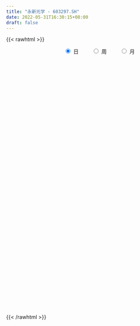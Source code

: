 ```yaml
---
title: "永新光学 - 603297.SH"
date: 2022-05-31T16:30:15+08:00
draft: false
---
```

{{< rawhtml >}}
    <div style="text-align: center">
        <label style="padding: 1rem;"><input style="margin-right: .5rem" type="radio" name="period" value="D" checked onclick="period_change(this)">日</label>
        <label style="padding: 1rem;"><input style="margin-right: .5rem" type="radio" name="period" value="W" onclick="period_change(this)">周</label>
        <label style="padding: 1rem;"><input style="margin-right: .5rem" type="radio" name="period" value="M" onclick="period_change(this)">月</label>
    </div>
    <div id="chart" style="height: 700px;"></div> 
    <script type="text/javascript">
        const D_v = [28679.76,16561.3,15645.99,22994.66,22643.28,15826.94,16943.05,19053.15,22523.0,35735.61,20816.66,19383.88,12171.88,15944.18,14120.6,10967.66,9735.4,16473.83,22611.8,13402.4,28955.8,24542.28,17666.7,11469.69,15141.1,14217.38,12383.48,9941.98,11750.89,14637.57,17388.6,12765.7,11245.3,8646.3,9036.9,9669.8,12673.84,17393.3,9113.88,11926.6,10924.43,9288.33,8565.88,9430.6,19430.9,33050.58,20149.96,11954.77,15718.38,14630.0,16258.1,11955.0,11706.3,6953.25,8098.0,7731.5,9550.0,14897.72,10822.6,7452.0,8209.57,7476.77,8928.52,6728.67,7649.0,6555.01,17788.47,22106.47,16007.43,10479.19,11025.06,10366.5,19875.96,38371.58,40901.76,32229.83,18245.9,16867.78,23068.83,24939.63,26476.22,35671.17,17276.56,16761.33,12017.91,21508.05,10862.1,9646.23,18949.7,13787.91,9144.3,11540.3,11383.59,8460.16,7796.0,8074.6,5387.8,6823.9,7955.6,7046.54,6198.9,4527.0,10513.07,8269.6,6740.1,4163.0,7974.06,20196.48,25462.6,20196.32,29795.2,13262.1,17334.2,18651.0,16032.4,9502.1,27903.46,42190.96,28208.4,30968.3,19521.3,18535.21,24598.2,17659.7,24962.6,74371.0,41961.21,28452.38,29659.08,36739.3,41488.94,23188.88,28130.03,26624.8,17324.7,36926.5,23073.73,15311.84,11250.38,10871.48,9099.0,17613.0,19538.5,26152.27,16815.0,16645.2,19755.0,20049.9,15960.9,13447.7,16046.1,37347.7,25848.4,21707.37,27430.2,29463.1,22676.2,22172.89,17498.0,23505.21,18847.2,20871.3,16854.79,44343.19,35549.26,22996.65,23847.6,17423.89,20285.11,13151.33,16986.47,12916.27,21232.74,21675.55,24313.52,35436.11,23038.8,22860.3,17672.0,24338.33,24010.8,17514.23,12482.0,10211.22,12962.8,18181.33,27610.51,19849.3,18295.45,20590.52,15471.13,13802.33,14052.98,21955.5,21193.56,17322.26,21203.5,13729.23,15667.12,13503.9,18901.65,20359.27,11826.86,11822.73,12582.0,9347.17,8614.07,12177.15,9039.97,11630.47,11185.95,14627.03,10930.0,16575.59,13010.96,15488.17,15749.7,14605.0,20445.63,19139.73,31143.86,22784.13,14972.5,9379.1,9930.0,9010.4,12349.53,32808.15,43306.8,21437.35,22071.32,30683.35,16542.85,19932.52,21717.8,14353.0,28664.65,23342.67,15543.24,21586.26,12877.83,12260.14,16062.76,17225.24,16759.0,12370.44,11515.56,11564.54,14260.88,16230.25]
const D_histogram = [0.0,-0.0575762963,-0.1399604567,-0.2356108655,-0.1035093609,-0.1384675694,-0.1421107117,-0.0725596747,0.1795693341,-0.075610134,-0.2904173931,-0.3366545283,-0.3068782329,-0.4121872551,-0.4725626423,-0.4121258443,-0.4398580939,-0.2797977241,-0.07546025,0.015365434,0.4028345403,0.6872506942,0.9114357731,1.0423603661,1.0096102933,0.9235740855,0.9195781548,0.8242969921,0.7147000024,0.525732935,0.3121398578,0.2925231868,0.1896111813,0.0748152964,-0.0851566039,-0.2187619946,-0.2544508586,-0.4385040768,-0.574177282,-0.5940652689,-0.5023598107,-0.5584484683,-0.510356828,-0.4084207865,-0.1230739138,-0.303253937,-0.6027923691,-0.7636672939,-1.0162804407,-0.9319363869,-0.6974164851,-0.5247226415,-0.3973735313,-0.3023140113,-0.1774846731,-0.1070737738,-0.1607295357,0.0071961957,0.032384201,0.1087964046,0.1720137989,0.1266413666,-0.0510161432,-0.1720656926,-0.1725924059,-0.1059955025,0.231177495,0.203812759,0.1541640331,0.0283882633,-0.0533197746,-0.1219432976,-0.0162020892,0.4111820945,0.8002273607,1.0925061976,1.1156092227,1.0148733256,1.0636575395,0.9864746562,1.2823884793,1.3270439271,1.3199948223,1.1654908631,0.9783168532,0.6298464819,0.3953983844,0.113094864,-0.3621202352,-0.8232558283,-1.1434327007,-1.3047192052,-1.2810995901,-1.2744111855,-1.1981084335,-1.1747919135,-1.0771467367,-0.9576775411,-0.7837712145,-0.580554035,-0.3695587506,-0.2655682617,-0.0301629163,0.1496821454,0.1763101208,0.1714198004,0.0354952378,0.0821301125,0.3618113985,0.643246946,0.9341898605,1.1114111775,1.2876192961,1.2843159946,1.3387668113,1.2549048006,1.563919585,2.0179615126,2.2010809069,2.3607999054,2.2464451815,2.0281256481,2.0192121568,1.7566281464,2.0021891191,2.4427253143,2.4716073291,2.0749322083,1.7433355678,2.0027022762,2.0466031938,2.1392010534,1.4872261659,1.3415338784,0.9374108303,0.1226096285,-0.4303939077,-0.866371727,-1.2471200678,-1.4719344177,-1.6628084555,-1.8249251208,-1.6841898526,-2.2235795748,-2.6816601898,-2.9159370013,-2.6013847537,-1.7911026502,-1.3690390659,-1.2004695357,-0.4144620442,0.3564318953,1.3930114889,1.4177037041,0.5750440019,-0.0263968925,-0.3269632352,-1.0564615645,-1.3378362999,-1.1645533863,-1.0347916126,-0.7542525002,0.1451994806,1.4570850656,1.7896584856,1.7824381904,1.2535475976,0.628415419,0.6506258923,0.2985680182,0.2292145715,-0.129664044,-0.9104493242,-1.7661661647,-2.960330243,-3.3948910992,-3.7269738316,-4.0920649726,-4.0660717857,-3.4832967898,-2.9347351972,-2.4157924476,-2.0514094075,-1.7092889786,-1.5258787467,-0.6890345794,-0.0122224325,0.7460683182,1.7400510585,2.5004676292,2.6249932702,2.2481420709,1.8072133888,0.7111016606,0.0305863551,-0.0159864277,0.3738864972,0.6080899196,0.2094393665,0.0224689958,0.5961593652,0.8068700552,0.7386733315,1.0381026193,0.8622037634,0.5863405322,0.1820103167,-0.3868865906,-0.7920499933,-1.1915274198,-0.9253456972,-1.2212302262,-1.2019403844,-1.5826568651,-1.9013093066,-1.9592020301,-2.3463007772,-2.628668549,-3.0664557042,-3.328598347,-2.9945378671,-2.3448411352,-1.791887912,-1.4040357738,-1.2403608706,-1.1225382784,-1.3433531037,-1.8078775489,-1.8296054257,-1.816662071,-1.2253475399,-0.4506420418,-0.0337819419,0.1509052011,0.5646232896,1.3414068384,1.799947135,2.1919035722,2.3486092676,2.6884652896,2.8255224192,2.7138585646,2.5545934325,2.32633355,1.9130974563,1.5306717893,1.228329053,1.0075397294,1.0820570798,1.1578174597]
const D_fast = [0.0,-0.0719703704,-0.1893446449,-0.3438977701,-0.2376736058,-0.3072487066,-0.3464195269,-0.2950084085,0.0020129339,-0.2720690678,-0.5594806751,-0.6898814424,-0.7368247052,-0.9451805412,-1.1236965889,-1.1662912521,-1.3039880252,-1.2138770864,-1.0284046747,-0.9337376322,-0.4455598909,0.0106689366,0.4627129588,0.8542276433,1.0738801438,1.2187374574,1.4446360654,1.5554291507,1.6245071616,1.5669733279,1.4314152152,1.4849293409,1.4294201307,1.3333280699,1.1520670186,0.9637711292,0.8644695506,0.5707903132,0.2915727875,0.1231684834,0.089283989,-0.1064167858,-0.1859143525,-0.1860835075,0.0684948867,-0.1874986207,-0.6377351452,-0.9895268934,-1.4962101504,-1.6448501933,-1.5846844128,-1.5431712296,-1.5151655022,-1.4956844851,-1.4152263151,-1.3715838592,-1.4654220051,-1.2956972248,-1.2624131692,-1.1588018645,-1.0525810205,-1.0662931111,-1.2567046566,-1.4207706293,-1.464445444,-1.4243474162,-1.029380045,-1.0057915913,-1.0168993088,-1.1355780128,-1.2306159944,-1.3297253418,-1.2280346557,-0.6978549483,-0.108752842,0.4566525444,0.758657875,0.9116403093,1.2263389082,1.395774689,2.0122856319,2.3887020614,2.7116516622,2.8485204188,2.9059256222,2.7149168713,2.57931837,2.3252885656,1.7595434075,1.0925938574,0.4865588097,-0.0009074961,-0.2975627784,-0.6094771703,-0.8327015266,-1.103082985,-1.2747244924,-1.3946746821,-1.4167111591,-1.3586324883,-1.2400268916,-1.2024284681,-0.9745638518,-0.7572982538,-0.6865927482,-0.6486281185,-0.7756788716,-0.7085114688,-0.3383773331,0.1038699508,0.6283603305,1.0834344419,1.5815473845,1.8993230816,2.2884656012,2.5183297906,3.2183244713,4.1768567771,4.910246398,5.6601653729,6.1074219444,6.396133823,6.8920233709,7.0685963971,7.8147046496,8.8659221733,9.5127060204,9.6347639517,9.7390012032,10.4990434806,11.0545951967,11.6819933196,11.4018249735,11.5915161557,11.4217458151,10.6375970205,9.9769950074,9.3244242563,8.6318958985,8.0390979442,7.4325217925,6.814173847,6.5338616521,5.4385770362,4.3100813737,3.3468203119,3.0110263711,3.3735328121,3.4533366298,3.3217887762,4.0041807566,4.86418267,6.2490151358,6.6281332769,5.9292345753,5.3211944577,4.9388873063,3.9452735858,3.3294397754,3.2115843424,3.082648213,3.1746242003,4.1103760514,5.7865329027,6.5665209441,7.0049101965,6.7894065031,6.3213781792,6.5062451257,6.2288292561,6.2167794522,5.8254848258,4.8170872145,3.5198288328,1.5855821938,0.3022985627,-0.9615276276,-2.3496350117,-3.3401597712,-3.6282089728,-3.8133311795,-3.8983365417,-4.0468058535,-4.1320076692,-4.3300671241,-3.6654816016,-2.9917250628,-2.0469172326,-0.6179217276,0.7676117504,1.5483857089,1.7335700273,1.7444446925,0.8261083794,0.1532396627,0.102670273,0.5860148222,0.9722407245,0.625950013,0.4445968913,1.167327102,1.5797553058,1.696226915,2.2551818576,2.2948339425,2.1655558444,1.8067282081,1.1411096531,0.5379337521,-0.1594255294,-0.124580231,-0.7257723165,-1.0069675708,-1.7833482679,-2.577328036,-3.125021267,-4.0986952085,-5.0382301175,-6.2426311987,-7.3369234282,-7.7514974151,-7.688010967,-7.5830297218,-7.5461865271,-7.6926018415,-7.855413819,-8.4120669202,-9.3285607526,-9.8076899859,-10.2489121489,-9.9639345028,-9.3018895151,-8.8934749006,-8.6710614574,-8.1161875465,-7.0040522881,-6.0955252078,-5.1555928775,-4.4117348652,-3.3997625209,-2.5563247865,-1.9895239999,-1.5101407739,-1.1568172689,-1.0917789984,-1.0915367182,-1.0867971912,-1.0557015825,-0.7106699622,-0.3454552173]
const D_slow = [0.0,-0.0143940741,-0.0493841882,-0.1082869046,-0.1341642448,-0.1687811372,-0.2043088151,-0.2224487338,-0.1775564003,-0.1964589338,-0.269063282,-0.3532269141,-0.4299464723,-0.5329932861,-0.6511339467,-0.7541654078,-0.8641299312,-0.9340793623,-0.9529444248,-0.9491030663,-0.8483944312,-0.6765817576,-0.4487228144,-0.1881327228,0.0642698505,0.2951633719,0.5250579106,0.7311321586,0.9098071592,1.041240393,1.1192753574,1.1924061541,1.2398089494,1.2585127735,1.2372236225,1.1825331239,1.1189204092,1.00929439,0.8657500695,0.7172337523,0.5916437996,0.4520316826,0.3244424755,0.2223372789,0.1915688005,0.1157553162,-0.034942776,-0.2258595995,-0.4799297097,-0.7129138064,-0.8872679277,-1.0184485881,-1.1177919709,-1.1933704737,-1.237741642,-1.2645100854,-1.3046924694,-1.3028934205,-1.2947973702,-1.2675982691,-1.2245948194,-1.1929344777,-1.2056885135,-1.2487049367,-1.2918530381,-1.3183519137,-1.26055754,-1.2096043503,-1.171063342,-1.1639662761,-1.1772962198,-1.2077820442,-1.2118325665,-1.1090370429,-0.9089802027,-0.6358536533,-0.3569513476,-0.1032330162,0.1626813687,0.4093000327,0.7298971525,1.0616581343,1.3916568399,1.6830295557,1.927608769,2.0850703894,2.1839199856,2.2121937016,2.1216636427,1.9158496857,1.6299915105,1.3038117092,0.9835368117,0.6649340153,0.3654069069,0.0717089285,-0.1975777557,-0.4369971409,-0.6329399446,-0.7780784533,-0.870468141,-0.9368602064,-0.9444009355,-0.9069803991,-0.862902869,-0.8200479189,-0.8111741094,-0.7906415813,-0.7001887316,-0.5393769952,-0.30582953,-0.0279767356,0.2939280884,0.615007087,0.9496987899,1.26342499,1.6544048863,2.1588952645,2.7091654912,3.2993654675,3.8609767629,4.3680081749,4.8728112141,5.3119682507,5.8125155305,6.4231968591,7.0410986913,7.5598317434,7.9956656354,8.4963412044,9.0079920029,9.5427922662,9.9145988077,10.2499822773,10.4843349848,10.514987392,10.4073889151,10.1907959833,9.8790159664,9.5110323619,9.095330248,8.6390989678,8.2180515047,7.662156611,6.9917415635,6.2627573132,5.6124111248,5.1646354623,4.8223756958,4.5222583119,4.4186428008,4.5077507746,4.8560036469,5.2104295729,5.3541905734,5.3475913502,5.2658505414,5.0017351503,4.6672760753,4.3761377288,4.1174398256,3.9288767006,3.9651765707,4.3294478371,4.7768624585,5.2224720061,5.5358589055,5.6929627602,5.8556192333,5.9302612379,5.9875648807,5.9551488698,5.7275365387,5.2859949975,4.5459124368,3.697189662,2.7654462041,1.7424299609,0.7259120145,-0.144912183,-0.8785959823,-1.4825440942,-1.995396446,-2.4227186907,-2.8041883774,-2.9764470222,-2.9795026303,-2.7929855508,-2.3579727861,-1.7328558788,-1.0766075613,-0.5145720436,-0.0627686964,0.1150067188,0.1226533076,0.1186567007,0.212128325,0.3641508049,0.4165106465,0.4221278954,0.5711677368,0.7728852506,0.9575535834,1.2170792383,1.4326301791,1.5792153122,1.6247178914,1.5279962437,1.3299837454,1.0321018904,0.8007654662,0.4954579096,0.1949728135,-0.2006914028,-0.6760187294,-1.1658192369,-1.7523944312,-2.4095615685,-3.1761754945,-4.0083250813,-4.756959548,-5.3431698318,-5.7911418098,-6.1421507533,-6.4522409709,-6.7328755405,-7.0687138165,-7.5206832037,-7.9780845601,-8.4322500779,-8.7385869629,-8.8512474733,-8.8596929588,-8.8219666585,-8.6808108361,-8.3454591265,-7.8954723428,-7.3474964497,-6.7603441328,-6.0882278104,-5.3818472056,-4.7033825645,-4.0647342064,-3.4831508189,-3.0048764548,-2.6222085075,-2.3151262442,-2.0632413119,-1.7927270419,-1.503272677]
const D_data = [['2021-05-20', 57.6632, 60.821, 57.32, 62.645],['2021-05-21', 60.2522, 59.9188, 58.9479, 61.2819],['2021-05-24', 59.3304, 59.144, 58.0555, 60.311],['2021-05-25', 59.4505, 58.3323, 56.9173, 60.5884],['2021-05-26', 57.7782, 61.1327, 57.5803, 62.3201],['2021-05-27', 60.7566, 59.1833, 58.6885, 60.7566],['2021-05-28', 59.1833, 59.3317, 58.1443, 60.7665],['2021-05-31', 57.6396, 60.3114, 57.6396, 60.8556],['2021-06-01', 60.6379, 63.4877, 59.5692, 64.9126],['2021-06-02', 63.3492, 57.135, 57.135, 63.4877],['2021-06-03', 56.4027, 56.1851, 55.908, 58.8667],['2021-06-04', 56.1851, 57.2933, 55.0075, 57.887],['2021-06-07', 57.61, 57.887, 56.4027, 59.0349],['2021-06-08', 57.7089, 55.6309, 55.0867, 57.8969],['2021-06-09', 55.4033, 55.3044, 54.4237, 56.6006],['2021-06-10', 55.7892, 56.3632, 54.7997, 57.1548],['2021-06-11', 56.1257, 54.8888, 54.582, 56.284],['2021-06-15', 54.8987, 57.1845, 54.8591, 57.7782],['2021-06-16', 57.3032, 58.4511, 55.8288, 60.8556],['2021-06-17', 58.4115, 57.6693, 56.5908, 58.6786],['2021-06-18', 57.4022, 62.7258, 57.4022, 63.2403],['2021-06-21', 62.1222, 63.5867, 61.1623, 64.8137],['2021-06-22', 63.5273, 64.7741, 63.4086, 66.8521],['2021-06-23', 65.071, 65.3084, 63.6658, 66.1001],['2021-06-24', 64.9819, 64.3387, 63.9132, 67.0896],['2021-06-25', 64.0616, 64.1507, 63.6658, 65.9615],['2021-06-28', 64.4278, 65.7339, 64.0122, 66.7927],['2021-06-29', 65.3777, 65.1105, 63.3789, 65.5558],['2021-06-30', 64.9324, 65.1105, 64.6455, 66.9115],['2021-07-01', 65.8032, 63.9429, 63.9132, 66.2782],['2021-07-02', 63.9231, 63.0325, 60.6181, 63.9429],['2021-07-05', 62.9237, 65.2392, 61.9441, 65.6053],['2021-07-06', 65.5954, 64.2299, 62.8643, 66.2584],['2021-07-07', 63.6065, 63.7747, 62.2013, 64.0814],['2021-07-08', 64.408, 62.6367, 62.33, 64.7642],['2021-07-09', 62.2409, 62.2211, 61.3602, 63.8242],['2021-07-12', 61.9144, 62.9633, 60.3608, 63.2799],['2021-07-13', 62.9633, 60.3806, 58.8864, 63.5966],['2021-07-14', 60.3608, 59.8463, 59.4802, 61.2019],['2021-07-15', 59.8859, 60.5192, 57.8277, 61.1821],['2021-07-16', 60.3608, 61.766, 59.0349, 62.2706],['2021-07-19', 61.4493, 59.6583, 59.2031, 61.8451],['2021-07-20', 59.7671, 60.5686, 59.2526, 60.816],['2021-07-21', 60.9545, 61.3207, 60.2817, 63.0128],['2021-07-22', 60.7072, 64.4871, 60.3608, 65.2095],['2021-07-23', 63.8242, 58.7875, 58.0355, 64.4772],['2021-07-26', 58.0355, 55.6309, 54.9284, 58.0355],['2021-07-27', 55.4528, 55.5518, 55.0669, 57.2735],['2021-07-28', 55.1461, 52.5139, 50.7724, 55.3341],['2021-07-29', 54.7997, 55.4132, 53.5628, 55.908],['2021-07-30', 55.908, 57.3923, 54.4237, 57.4912],['2021-08-02', 57.3824, 57.0954, 56.2048, 57.5011],['2021-08-03', 57.3626, 56.8183, 56.3038, 58.7083],['2021-08-04', 56.5314, 56.571, 56.0069, 57.1449],['2021-08-05', 56.2147, 57.1746, 55.9278, 58.0355],['2021-08-06', 56.6996, 56.7293, 55.433, 57.1152],['2021-08-09', 56.1059, 54.9284, 54.1862, 57.0459],['2021-08-10', 54.9383, 57.7683, 54.9383, 58.8765],['2021-08-11', 57.4714, 56.3335, 55.908, 57.986],['2021-08-12', 56.3335, 57.1251, 55.8585, 57.6891],['2021-08-13', 57.1746, 57.2735, 55.908, 57.6001],['2021-08-16', 57.6693, 55.908, 55.908, 57.6891],['2021-08-17', 55.908, 53.5034, 53.4738, 55.908],['2021-08-18', 53.0582, 53.1373, 52.2369, 54.0081],['2021-08-19', 53.1472, 53.9982, 52.4546, 54.6216],['2021-08-20', 53.919, 54.7206, 53.5331, 55.7101],['2021-08-23', 54.4237, 59.0745, 54.4237, 59.1734],['2021-08-24', 59.0745, 55.344, 55.2945, 59.3416],['2021-08-25', 55.0867, 54.8294, 53.3946, 55.7497],['2021-08-26', 54.6612, 53.3055, 53.0186, 54.6612],['2021-08-27', 53.2858, 53.1175, 50.8614, 53.2956],['2021-08-30', 53.5034, 52.6327, 52.504, 54.5227],['2021-08-31', 52.9394, 54.6909, 51.9598, 55.3143],['2021-09-01', 54.5325, 60.1629, 54.5325, 60.1629],['2021-09-02', 60.3311, 62.2409, 59.2031, 63.7549],['2021-09-03', 62.0628, 63.5273, 60.6676, 65.1996],['2021-09-06', 62.0925, 61.8253, 60.1827, 62.706],['2021-09-07', 61.3899, 60.8853, 60.0838, 62.6169],['2021-09-08', 60.7665, 63.458, 60.0541, 63.458],['2021-09-09', 62.3399, 62.6664, 60.9545, 65.8032],['2021-09-10', 63.181, 68.9301, 62.5972, 68.9301],['2021-09-13', 70.0285, 67.8812, 67.5448, 72.2351],['2021-09-14', 69.5832, 68.5739, 67.4557, 71.0477],['2021-09-15', 68.5739, 67.5052, 66.8224, 69.5634],['2021-09-16', 68.0989, 67.2875, 66.4959, 69.7217],['2021-09-17', 67.4557, 64.7444, 62.142, 68.752],['2021-09-22', 63.27, 65.3084, 63.1414, 65.9417],['2021-09-23', 65.4965, 63.8242, 63.3393, 65.8824],['2021-09-24', 63.2898, 59.5593, 58.3818, 63.3294],['2021-09-27', 59.965, 57.0064, 55.4231, 60.064],['2021-09-28', 56.0168, 56.1158, 56.0069, 57.8079],['2021-09-29', 56.1158, 56.0267, 55.1856, 57.7287],['2021-09-30', 55.7892, 57.0954, 55.7497, 57.7881],['2021-10-08', 58.6193, 56.0564, 55.72, 58.926],['2021-10-11', 56.0564, 56.2345, 54.7403, 57.2933],['2021-10-12', 55.7793, 54.9185, 53.9685, 56.2642],['2021-10-13', 54.6612, 55.2648, 53.4342, 55.5122],['2021-10-14', 55.4132, 55.2648, 55.0768, 56.7689],['2021-10-15', 54.7898, 55.9674, 54.2555, 56.9569],['2021-10-18', 55.9773, 56.7095, 54.7403, 57.2043],['2021-10-19', 57.1944, 57.4318, 56.1356, 57.8771],['2021-10-20', 57.4318, 56.5611, 56.5512, 57.699],['2021-10-21', 56.7986, 58.8765, 56.3137, 59.7671],['2021-10-22', 59.1734, 59.2229, 57.887, 59.6484],['2021-10-25', 59.0745, 57.8672, 56.8975, 59.0745],['2021-10-26', 57.8672, 57.5506, 57.1053, 58.1542],['2021-10-27', 57.5902, 55.4924, 54.6414, 57.6001],['2021-10-28', 58.1542, 57.4714, 56.1059, 59.8661],['2021-10-29', 57.4121, 61.3504, 56.2048, 61.7066],['2021-11-01', 62.2805, 63.2107, 61.0733, 63.8637],['2021-11-02', 63.2898, 65.4569, 62.9336, 67.5744],['2021-11-03', 65.3579, 66.1001, 64.7642, 66.8422],['2021-11-04', 67.2083, 68.0296, 65.8626, 68.8905],['2021-11-05', 68.6134, 67.3469, 67.0896, 69.9889],['2021-11-08', 67.9802, 69.3754, 67.149, 69.7613],['2021-11-09', 69.2665, 68.7619, 68.089, 70.1571],['2021-11-10', 69.1874, 75.639, 68.2374, 75.639],['2021-11-11', 79.1617, 81.2397, 77.1827, 81.9225],['2021-11-12', 80.0325, 81.6158, 78.8649, 83.0901],['2021-11-15', 81.6059, 84.5151, 79.6664, 86.979],['2021-11-16', 82.6152, 83.5651, 82.6152, 86.3061],['2021-11-17', 83.0308, 83.6641, 82.0808, 84.8911],['2021-11-18', 84.2776, 87.9586, 84.0896, 88.6711],['2021-11-19', 87.1274, 86.2863, 84.614, 87.6518],['2021-11-22', 86.4842, 94.9149, 86.4842, 94.9149],['2021-11-23', 97.0721, 101.8812, 95.9935, 104.4044],['2021-11-24', 100.9312, 100.9312, 99.3282, 106.6705],['2021-11-25', 100.6047, 97.4679, 97.0325, 101.5249],['2021-11-26', 96.8742, 98.9522, 95.0535, 99.7438],['2021-11-29', 98.1408, 108.8474, 96.4388, 108.8474],['2021-11-30', 112.8055, 109.8468, 107.3829, 113.7752],['2021-12-01', 111.9842, 113.8346, 109.0948, 114.1216],['2021-12-02', 112.8451, 105.8294, 105.3247, 112.8451],['2021-12-03', 107.5412, 112.5878, 106.1955, 115.6157],['2021-12-06', 112.6274, 110.2525, 109.1443, 113.7159],['2021-12-07', 110.8264, 103.7217, 101.9207, 113.4091],['2021-12-08', 104.9685, 104.6617, 101.9207, 106.5715],['2021-12-09', 104.4836, 104.3946, 102.5639, 106.1757],['2021-12-10', 104.1373, 103.4545, 101.9306, 104.8794],['2021-12-13', 104.9685, 104.0581, 100.8719, 104.9685],['2021-12-14', 102.7421, 103.4248, 102.4056, 105.5523],['2021-12-15', 102.7025, 102.6926, 102.1879, 111.4696],['2021-12-16', 102.7618, 106.2252, 101.4458, 107.561],['2021-12-17', 104.9388, 96.1815, 96.132, 106.997],['2021-12-20', 94.7269, 93.5692, 93.0151, 97.27],['2021-12-21', 93.3812, 93.1932, 91.5308, 95.0832],['2021-12-22', 92.0849, 98.9225, 92.0849, 100.8818],['2021-12-23', 101.1885, 107.1949, 96.3992, 107.8678],['2021-12-24', 107.472, 105.1169, 102.9795, 109.263],['2021-12-27', 106.334, 103.1774, 100.4365, 107.1751],['2021-12-28', 105.8788, 113.4982, 104.3946, 113.4982],['2021-12-29', 115.7345, 118.1489, 111.8951, 121.6023],['2021-12-30', 118.6931, 127.7572, 116.5855, 127.8462],['2021-12-31', 125.6693, 119.8014, 118.9405, 127.5296],['2022-01-04', 119.178, 108.2636, 107.8183, 120.2071],['2022-01-05', 109.0354, 108.3526, 103.8998, 112.0139],['2022-01-06', 107.1949, 110.2921, 104.8893, 111.9248],['2022-01-07', 109.3125, 102.2968, 101.9207, 111.4004],['2022-01-10', 102.8113, 104.8992, 98.5069, 105.3841],['2022-01-11', 104.5925, 109.9458, 102.0296, 111.8852],['2022-01-12', 111.0244, 109.9458, 104.5628, 112.7758],['2022-01-13', 107.185, 112.8055, 104.8893, 116.7438],['2022-01-14', 115.0517, 124.086, 108.9563, 124.086],['2022-01-17', 121.7112, 136.4946, 121.7112, 136.4946],['2022-01-18', 136.554, 130.6367, 127.6483, 136.554],['2022-01-19', 131.1413, 129.4097, 125.6792, 134.1891],['2022-01-20', 129.4097, 123.4033, 122.8096, 129.4097],['2022-01-21', 118.7426, 120.6227, 118.1984, 123.6803],['2022-01-24', 118.2083, 128.4399, 118.2083, 129.9044],['2022-01-25', 127.5692, 124.0761, 124.0662, 130.4784],['2022-01-26', 124.9271, 127.5395, 123.6902, 131.6163],['2022-01-27', 126.1838, 123.6408, 123.4923, 130.1221],['2022-01-28', 125.6693, 115.6751, 115.6751, 126.0552],['2022-02-07', 118.7426, 110.0051, 108.8474, 118.9405],['2022-02-08', 108.4615, 99.0017, 99.0017, 109.9755],['2022-02-09', 97.1513, 102.1384, 92.0255, 102.6827],['2022-02-10', 100.9015, 98.9423, 97.9528, 103.3556],['2022-02-11', 98.9423, 93.8166, 93.1239, 99.4964],['2022-02-14', 92.5203, 94.6972, 92.0057, 96.983],['2022-02-15', 95.0238, 100.3375, 94.5785, 100.6146],['2022-02-16', 100.4859, 100.3276, 99.0116, 104.4836],['2022-02-17', 99.5459, 100.5354, 96.7851, 101.7228],['2022-02-18', 100.0802, 98.9522, 97.7648, 100.9213],['2022-02-21', 98.6355, 98.7642, 96.7357, 100.1396],['2022-02-22', 97.9627, 96.5279, 93.2327, 97.9627],['2022-02-23', 96.5279, 106.1856, 96.0331, 106.1856],['2022-02-24', 105.8788, 107.5808, 103.8998, 110.3119],['2022-02-25', 111.9941, 112.38, 107.5808, 115.2397],['2022-02-28', 111.816, 120.7217, 110.3416, 122.6018],['2022-03-01', 122.3643, 123.9673, 118.3072, 125.0558],['2022-03-02', 121.5331, 120.2566, 117.0604, 122.6314],['2022-03-03', 118.9702, 115.1309, 112.8055, 120.1774],['2022-03-04', 113.7653, 113.6961, 112.8451, 119.8806],['2022-03-07', 112.756, 102.3265, 102.3265, 112.756],['2022-03-08', 99.348, 103.029, 99.249, 105.3346],['2022-03-09', 104.0482, 109.0255, 102.6233, 110.9353],['2022-03-10', 112.4097, 115.5959, 107.1652, 116.7537],['2022-03-11', 112.3305, 115.7741, 108.9464, 116.3975],['2022-03-14', 113.3893, 107.7787, 104.1966, 113.795],['2022-03-15', 104.5133, 108.9958, 103.8998, 113.2112],['2022-03-16', 111.816, 119.9004, 109.0156, 119.9004],['2022-03-17', 124.1058, 118.139, 116.2292, 125.1745],['2022-03-18', 118.99, 115.7741, 111.816, 118.99],['2022-03-21', 116.4667, 121.8794, 115.7938, 121.9388],['2022-03-22', 120.6722, 117.2089, 116.2292, 123.4725],['2022-03-23', 117.2781, 115.5267, 114.7845, 119.7321],['2022-03-24', 113.3992, 112.6076, 110.6285, 114.5569],['2022-03-25', 113.0034, 108.0459, 106.6705, 113.5872],['2022-03-28', 105.0575, 107.185, 104.7211, 108.7287],['2022-03-29', 109.0849, 104.444, 103.4149, 109.738],['2022-03-30', 105.3841, 111.7071, 105.3841, 112.3701],['2022-03-31', 109.3718, 103.8107, 103.0488, 110.5989],['2022-04-01', 101.3072, 106.0866, 101.238, 107.0465],['2022-04-06', 104.1472, 98.972, 98.0715, 104.3649],['2022-04-07', 98.9423, 96.3893, 95.2118, 99.9417],['2022-04-08', 96.2211, 96.9534, 92.2531, 98.8235],['2022-04-11', 95.1524, 89.6804, 89.0669, 95.9836],['2022-04-12', 89.8486, 86.88, 86.0884, 91.5308],['2022-04-13', 85.7322, 80.2898, 79.9534, 85.7421],['2022-04-14', 80.3986, 77.5092, 77.1827, 81.4673],['2022-04-15', 77.5092, 82.0116, 74.3131, 84.05],['2022-04-18', 81.1507, 85.7718, 80.1513, 87.2758],['2022-04-19', 86.0884, 85.366, 83.9906, 89.5418],['2022-04-20', 86.0785, 83.7135, 83.1693, 86.0785],['2022-04-21', 82.7141, 80.4382, 79.2706, 85.3562],['2022-04-22', 81.3684, 78.7363, 77.8655, 81.6158],['2022-04-25', 77.1827, 72.2351, 72.2351, 78.6868],['2022-04-26', 68.3463, 65.0116, 65.0116, 73.2147],['2022-04-27', 63.3294, 66.674, 59.4703, 67.7031],['2022-04-28', 65.7933, 64.4476, 62.3894, 66.5552],['2022-04-29', 66.1792, 70.8893, 63.1315, 70.8893],['2022-05-05', 72.8783, 74.9662, 72.8684, 77.1233],['2022-05-06', 74.1548, 72.2549, 70.919, 74.1548],['2022-05-09', 71.3049, 69.7613, 69.1478, 73.3928],['2022-05-10', 69.2665, 73.2939, 67.2974, 75.6588],['2022-05-11', 73.6897, 80.6262, 72.7892, 80.6262],['2022-05-12', 81.1408, 80.0919, 78.1722, 83.2683],['2022-05-13', 81.1408, 82.0808, 78.7659, 83.9016],['2022-05-16', 83.1198, 81.4376, 79.33, 83.1198],['2022-05-17', 81.1408, 86.1874, 80.4976, 87.1274],['2022-05-18', 86.0884, 86.3358, 84.4359, 88.5622],['2022-05-19', 84.4062, 84.7921, 83.1396, 87.2461],['2022-05-20', 84.8119, 84.9505, 82.8032, 87.0482],['2022-05-23', 84.4062, 84.4557, 80.4778, 85.0989],['2022-05-24', 85.1088, 81.6356, 81.6356, 88.0674],['2022-05-25', 81.9621, 80.8439, 79.1617, 83.674],['2022-05-26', 80.8439, 80.745, 77.7863, 82.4074],['2022-05-27', 81.6652, 80.933, 80.2106, 84.5645],['2022-05-30', 80.9627, 84.802, 79.9534, 85.5936],['2022-05-31', 84.2, 85.89, 82.34, 88.5]]
const W_v = [2350.09,592658.6900000001,319985.31,256060.8,302095.61,350075.2500000001,293079.59,251052.37,251067.44,212962.13,165323.13,125808.28,91512.03,70220.46,122778.47,45236.95,126168.39,161331.89,161093.01,143680.24,144308.53,149426.22,209408.46,217025.51,215080.17,169052.8,105573.36,74829.72,99289.38,57841.65,84240.91,18605.07,50191.45,47050.69,30269.18,66106.46,45887.04,69134.55,62813.56,49729.41,71272.66,108208.04,125756.62,184345.8,110889.3,79675.09,56207.89,67706.14,57917.79,93258.49,94906.01,122672.75,81095.17,12567.9,34652.72,49438.09,31336.63,41665.07,31241.15,30774.83,27242.38,30852.69,31996.39,55045.55,108761.52,63995.09,49345.03,67888.53,72919.57,44036.58,69655.78,54030.89,133864.27,228999.01,126161.96,102513.02,101820.94,62718.65,37564.85,37229.69,39994.43,48030.04,65895.76,53072.14,104046.69,79514.71,73793.03,112162.52,70258.8,65904.6,32955.28,129620.66,116747.94,86807.68,64276.21,39037.24,66502.26,60059.37,65601.25,65409.98,60663.13,66504.88,38518.18,31805.34,13039.42,6491.3,29747.46,25833.71,45920.05,48951.23,36409.33,35330.73,37362.8,24841.51,25778.16,13710.3,22770.83,14400.57,62636.55,67133.03,33340.62,39335.75,24408.2,10061.36,10109.2,22735.82,26292.5,40746.78,20585.67,35359.26,33179.28,18461.31,54332.16,173622.71,93749.2,47954.5,158570.9,117423.48,94053.92,117512.3,62939.72,81443.83,83037.15,66102.52,51364.0,62032.05,79766.29,78711.21,46444.05,50931.89,37337.97,77406.62,141745.63,109598.36,103235.02,39458.03,45856.1,8460.16,36037.9,36555.11,64536.24,99238.82,123837.32,111282.71,199406.27,156171.95,103887.15,83274.25,89226.0,114397.27,101742.39,97576.5,144160.59,84571.92,127324.28,96017.36,88815.16,82212.41,95404.05,80258.8,54543.12,57413.42,45074.72,101083.92,66076.13,131973.15,47226.2,108010.64,78330.23,69434.78,30491.13]
const W_histogram = [0.0,0.2020148148,0.1673630052,-0.371136766,-0.6439899455,-0.6851302457,-0.5876704344,-0.7772507929,-0.590183055,-0.3949506411,-0.5312111251,-0.5283129646,-0.5082462968,-0.4594178001,-0.4458753084,-0.4056352745,-0.2961696256,-0.1375418027,-0.0112022995,0.0671146528,0.1647569474,0.2704282778,0.5859446587,0.7264460368,1.2695249567,1.4562362045,1.3250067009,1.3030356935,0.9328618005,0.6532072105,0.1844619235,-0.1596786045,-0.446396866,-0.7083902495,-0.8632502324,-0.6719925743,-0.7452358445,-0.7334419049,-0.5701452554,-0.5029325546,-0.3566134045,-0.1613854306,-0.0227157049,0.185286884,0.2564944666,0.1541068455,0.0822015661,0.0472217884,-0.0185814058,0.0909918453,0.1857269102,0.3282752296,0.2964147933,0.2799881288,0.202920353,0.2157892903,0.1087530909,-0.0229040386,-0.0801209124,-0.1982599985,-0.2798774878,-0.3862796634,-0.3260235121,-0.2076632652,-0.0084934367,0.1671701177,0.3544018608,0.4683365553,0.5509497162,0.5068682351,0.361634798,0.2594161673,0.4754158481,0.3982914881,0.4208841824,0.4357660477,0.3215244329,0.0189939877,-0.2242394138,-0.4467455341,-0.5303397715,-0.5150855187,-0.3415954312,-0.0970448811,0.1472759469,0.1963844022,0.1888025295,0.4637034839,0.5740960667,0.65204437,0.6878624574,0.9047460997,1.1284298734,1.0003727457,0.8377752039,0.6908069597,0.4809115806,0.2227065035,0.1162261976,0.0901350264,0.1062049356,-0.1427733963,-0.2634996285,-0.5322319453,-0.6837872776,-0.6535159872,-0.5982427652,-0.5764025007,-0.7142795853,-0.8363928374,-0.8351783366,-0.7592024069,-0.6348610097,-0.5115691566,-0.5613261198,-0.5141419735,-0.414384581,-0.3666896222,-0.0147126433,0.2492141878,0.4091261541,0.3499685153,0.1820795165,0.1753562008,0.2946304758,0.2788013858,0.4044137598,0.3921309868,0.3563733587,0.4265012394,0.4350584589,0.4004571454,0.6501215334,0.8437154152,1.0032403196,1.1238763762,1.5404428287,1.8730739824,1.923688959,1.6978852868,1.2834312917,1.4231246966,1.4903751659,1.3430028586,1.0853529367,0.7923540719,0.329715231,-0.1147073484,-0.4774262275,-0.6917916522,-0.9980075696,-1.2828525738,-0.7698115636,-0.1013460011,0.0178099087,-0.2773971451,-0.6425507644,-0.9400052874,-1.116665028,-0.9923688615,-0.7556796888,-0.2123195065,1.0231814459,2.0128563208,3.3022318229,4.766220212,4.7989866996,4.0407554919,3.8516625088,4.3873223187,3.2849302086,3.7137796035,3.4598805043,2.6887473603,0.5485036812,-0.6162265992,-0.5778735571,-0.559085034,-0.5036471519,-0.5596094987,-1.1743819183,-1.7363439048,-2.6896104185,-4.2027283389,-5.2333224904,-6.1872820563,-6.4411717347,-5.6883645393,-4.7750061431,-4.2375389304,-3.3814581164]
const W_fast = [0.0,0.2525185185,0.2597074602,-0.3715765025,-0.8054271683,-1.01785003,-1.0673078272,-1.451200884,-1.4116789099,-1.3151841563,-1.5842474216,-1.7134275021,-1.8204224085,-1.8864483619,-1.9843746973,-2.045543482,-2.0101202395,-1.8858778673,-1.762338939,-1.6672433235,-1.528411792,-1.3551333922,-0.8931308466,-0.5710179593,0.2894421998,0.8402124988,1.0402346704,1.3440225863,1.2070641434,1.0907113561,0.6680815499,0.2840213708,-0.1142961071,-0.553387053,-0.9240595941,-0.9008000795,-1.1603523109,-1.3319188475,-1.3111585119,-1.3696789497,-1.3125131507,-1.1576315345,-1.0246407351,-0.7703164251,-0.6349852259,-0.6988461356,-0.7502010234,-0.7733753541,-0.8438238997,-0.7115026873,-0.5703358948,-0.345718768,-0.303475506,-0.2499051383,-0.2762428259,-0.209426566,-0.2892744927,-0.4266576319,-0.5039047337,-0.6716088194,-0.8231956807,-1.0261677721,-1.0474174988,-0.9809730682,-0.783926599,-0.5664705151,-0.2906383068,-0.0596194734,0.1607311165,0.2433666942,0.1885419566,0.1511773677,0.4860310105,0.5084795225,0.6362932624,0.7601166397,0.7262561331,0.4284741849,0.1291809298,-0.205011574,-0.4211907542,-0.5347078811,-0.4466166514,-0.2263273216,0.0548124932,0.153017049,0.1926358087,0.583462634,0.8373792335,1.0783386293,1.2861223311,1.7291924983,2.2349837404,2.3570197991,2.4038660582,2.429599554,2.33993207,2.1374036188,2.0599798623,2.0564224477,2.0990435908,1.8143719098,1.6277707705,1.2259804673,0.9034783157,0.7703706092,0.6760831399,0.5538227792,0.2373757983,-0.0938356631,-0.3014157464,-0.4152404185,-0.4496142737,-0.4542147098,-0.644303203,-0.72565455,-0.7294933028,-0.7734707495,-0.4251719314,-0.0989415534,0.1632519514,0.1915864415,0.0692173218,0.1063330563,0.2992649502,0.3531362067,0.5798520206,0.6656019943,0.7189377059,0.8956908965,1.0130127307,1.0785257036,1.4907204749,1.8952432105,2.3055781948,2.7071833454,3.5088605051,4.3097601544,4.8412973707,5.0399650203,4.9463688481,5.4418434272,5.8816876879,6.0700660952,6.0837544076,5.9888440607,5.6086340276,5.135534611,4.6534591751,4.2661458373,3.7104280275,3.1048698799,3.4254579992,4.0685870614,4.1921954484,3.8276391084,3.301847798,2.7693919531,2.3135659555,2.1897699066,2.2375391572,2.7278194628,4.2191157767,5.7120047317,7.8269381896,10.4824816316,11.7149947941,11.9669524594,12.7407751036,14.3732654931,14.0921059352,15.449400231,16.0604712578,15.961524954,13.958407195,12.6396202649,12.5335049178,12.4125221823,12.3420482764,12.146183555,11.2378156558,10.2417676931,8.6160985748,6.0522985696,3.7133737955,1.2125937156,-0.6515888965,-1.3208728359,-1.6012659755,-2.1231834954,-2.1124672105]
const W_slow = [0.0,0.0505037037,0.092344455,-0.0004397365,-0.1614372229,-0.3327197843,-0.4796373929,-0.6739500911,-0.8214958549,-0.9202335151,-1.0530362964,-1.1851145376,-1.3121761118,-1.4270305618,-1.5384993889,-1.6399082075,-1.7139506139,-1.7483360646,-1.7511366395,-1.7343579763,-1.6931687394,-1.62556167,-1.4790755053,-1.2974639961,-0.9800827569,-0.6160237058,-0.2847720306,0.0409868928,0.2742023429,0.4375041456,0.4836196264,0.4436999753,0.3321007588,0.1550031965,-0.0608093616,-0.2288075052,-0.4151164664,-0.5984769426,-0.7410132565,-0.8667463951,-0.9558997462,-0.9962461039,-1.0019250301,-0.9556033091,-0.8914796925,-0.8529529811,-0.8324025896,-0.8205971425,-0.8252424939,-0.8024945326,-0.756062805,-0.6739939976,-0.5998902993,-0.5298932671,-0.4791631789,-0.4252158563,-0.3980275836,-0.4037535932,-0.4237838213,-0.4733488209,-0.5433181929,-0.6398881087,-0.7213939868,-0.7733098031,-0.7754331622,-0.7336406328,-0.6450401676,-0.5279560288,-0.3902185997,-0.2635015409,-0.1730928414,-0.1082387996,0.0106151624,0.1101880344,0.21540908,0.324350592,0.4047317002,0.4094801971,0.3534203437,0.2417339601,0.1091490173,-0.0196223624,-0.1050212202,-0.1292824405,-0.0924634538,-0.0433673532,0.0038332792,0.1197591501,0.2632831668,0.4262942593,0.5982598737,0.8244463986,1.1065538669,1.3566470534,1.5660908543,1.7387925943,1.8590204894,1.9146971153,1.9437536647,1.9662874213,1.9928386552,1.9571453061,1.891270399,1.7582124127,1.5872655933,1.4238865965,1.2743259051,1.13022528,0.9516553836,0.7425571743,0.5337625901,0.3439619884,0.185246736,0.0573544468,-0.0829770831,-0.2115125765,-0.3151087218,-0.4067811273,-0.4104592881,-0.3481557412,-0.2458742027,-0.1583820738,-0.1128621947,-0.0690231445,0.0046344744,0.0743348209,0.1754382608,0.2734710075,0.3625643472,0.4691896571,0.5779542718,0.6780685581,0.8405989415,1.0515277953,1.3023378752,1.5833069692,1.9684176764,2.436686172,2.9176084117,3.3420797335,3.6629375564,4.0187187305,4.391312522,4.7270632367,4.9984014708,5.1964899888,5.2789187966,5.2502419595,5.1308854026,4.9579374896,4.7084355971,4.3877224537,4.1952695628,4.1699330625,4.1743855397,4.1050362534,3.9443985623,3.7093972405,3.4302309835,3.1821387681,2.9932188459,2.9401389693,3.1959343308,3.699148411,4.5247063667,5.7162614197,6.9160080946,7.9261969675,8.8891125947,9.9859431744,10.8071757266,11.7356206275,12.6005907535,13.2727775936,13.4099035139,13.2558468641,13.1113784748,12.9716072163,12.8456954284,12.7057930537,12.4121975741,11.9781115979,11.3057089933,10.2550269086,8.946696286,7.3998757719,5.7895828382,4.3674917034,3.1737401676,2.114355435,1.2689909059]
const W_data = [['2018-09-14', 22.9044, 40.2524, 22.9044, 40.2524],['2018-09-21', 44.2813, 43.4179, 41.0862, 50.8929],['2018-09-28', 43.5729, 41.064, 40.4442, 44.938],['2018-10-12', 39.1086, 33.1169, 31.9658, 39.4776],['2018-10-19', 33.7957, 33.8253, 30.9917, 36.7326],['2018-10-26', 34.0245, 35.3084, 32.1724, 37.9944],['2018-11-02', 34.8878, 36.6293, 32.6299, 36.6293],['2018-11-09', 37.9944, 32.1502, 31.9658, 38.415],['2018-11-16', 32.0543, 36.2087, 32.0543, 37.227],['2018-11-23', 36.0242, 36.8285, 34.8878, 37.6181],['2018-11-30', 36.3046, 32.32, 31.2352, 36.7916],['2018-12-07', 33.139, 33.1169, 32.2166, 34.113],['2018-12-14', 32.8365, 32.7996, 31.9362, 33.9286],['2018-12-21', 32.4602, 32.7627, 31.8625, 33.3456],['2018-12-28', 32.5708, 31.9141, 31.1098, 33.9212],['2019-01-04', 32.0617, 31.8256, 30.7704, 32.1502],['2019-01-11', 32.0248, 32.5782, 31.2205, 32.8365],['2019-01-18', 32.9103, 33.5006, 31.5599, 35.3453],['2019-01-25', 33.4711, 33.5596, 32.6889, 34.6296],['2019-02-01', 33.7884, 33.2866, 30.6154, 34.6812],['2019-02-15', 33.4637, 33.8548, 32.9841, 34.4599],['2019-02-22', 33.9655, 34.4451, 33.4858, 35.0871],['2019-03-01', 34.8288, 38.3412, 34.3049, 38.7323],['2019-03-08', 39.7949, 37.714, 37.6328, 41.9126],['2019-03-15', 38.0387, 45.2553, 37.8542, 45.2553],['2019-03-22', 45.8235, 43.75, 43.1006, 46.982],['2019-03-29', 42.8202, 40.9681, 38.9906, 43.3146],['2019-04-04', 40.9829, 42.9604, 40.8132, 43.7648],['2019-04-12', 42.894, 38.4519, 37.5295, 43.3368],['2019-04-19', 38.8282, 38.5109, 37.4188, 39.1012],['2019-04-26', 38.5183, 34.5115, 34.3492, 39.5883],['2019-04-30', 34.3123, 33.9433, 33.412, 34.5705],['2019-05-10', 33.0947, 32.7627, 30.8811, 33.0947],['2019-05-17', 32.4528, 31.1541, 30.977, 32.7996],['2019-05-24', 30.9917, 30.7409, 30.2538, 31.6116],['2019-05-31', 30.6228, 34.541, 30.5121, 35.1092],['2019-06-06', 34.3344, 30.9302, 30.9011, 34.6074],['2019-06-14', 31.0756, 31.1629, 30.5617, 33.4027],['2019-06-21', 31.1629, 32.9179, 30.5617, 33.0439],['2019-06-28', 32.8694, 31.7931, 31.3471, 33.2281],['2019-07-05', 32.3555, 32.8888, 32.0161, 33.9069],['2019-07-12', 33.0051, 34.0814, 31.3471, 34.9637],['2019-07-19', 34.0814, 34.062, 33.4221, 36.0691],['2019-07-26', 33.936, 35.7976, 31.8998, 38.687],['2019-08-02', 35.6424, 34.8862, 34.2365, 36.3599],['2019-08-09', 34.3626, 32.6658, 32.0064, 34.7989],['2019-08-16', 32.6658, 32.5494, 31.8707, 33.519],['2019-08-23', 32.7627, 32.6561, 32.4912, 33.9456],['2019-08-30', 31.8998, 31.8901, 31.6768, 33.4318],['2019-09-06', 31.9483, 34.1202, 31.7544, 34.7019],['2019-09-12', 34.3335, 34.4886, 33.8584, 35.4679],['2019-09-20', 34.4886, 35.8364, 34.2462, 37.1938],['2019-09-27', 35.5455, 34.1105, 32.9664, 36.5054],['2019-09-30', 34.1396, 34.3238, 33.8778, 34.7795],['2019-10-11', 34.3044, 33.4318, 32.6076, 34.6147],['2019-10-18', 33.9166, 34.4886, 33.7808, 34.7407],['2019-10-25', 34.4983, 32.8015, 32.1422, 34.4983],['2019-11-01', 32.8209, 31.8222, 31.0272, 34.0135],['2019-11-08', 31.8125, 32.1422, 31.0853, 32.5106],['2019-11-15', 32.084, 30.7266, 30.2224, 32.084],['2019-11-22', 30.8332, 30.3775, 30.2321, 31.415],['2019-11-29', 30.4648, 29.2043, 28.4092, 30.523],['2019-12-06', 29.2722, 30.7848, 28.7777, 31.5507],['2019-12-13', 31.095, 31.6768, 30.3678, 31.9483],['2019-12-20', 31.5507, 33.3542, 31.5313, 35.2934],['2019-12-27', 33.2669, 34.0329, 32.2101, 34.8668],['2020-01-03', 33.9456, 35.274, 33.3542, 35.274],['2020-01-10', 34.9055, 35.4194, 33.9941, 36.1854],['2020-01-17', 35.6812, 35.9042, 35.5649, 37.6204],['2020-01-23', 36.1854, 34.7989, 33.1215, 36.1854],['2020-02-07', 31.318, 33.3348, 28.4577, 33.3348],['2020-02-14', 33.0439, 33.4318, 32.6755, 34.1977],['2020-02-21', 33.742, 38.018, 33.4608, 38.4737],['2020-02-28', 38.018, 35.0801, 34.9152, 43.3411],['2020-03-06', 36.3696, 36.5345, 35.7103, 40.0444],['2020-03-13', 35.9236, 36.9223, 33.8002, 37.1162],['2020-03-20', 37.1356, 35.3903, 33.8972, 37.7465],['2020-03-27', 34.4401, 32.0937, 30.9302, 34.8765],['2020-04-03', 31.9483, 31.3277, 30.0576, 31.9483],['2020-04-10', 31.861, 30.0963, 29.9509, 32.2392],['2020-04-17', 30.0576, 30.6393, 29.1364, 31.415],['2020-04-24', 30.6975, 31.2793, 30.0769, 31.958],['2020-04-30', 31.512, 33.4221, 30.3484, 33.9263],['2020-05-08', 32.8694, 35.2546, 32.7627, 35.5649],['2020-05-15', 35.274, 36.583, 35.2643, 38.1343],['2020-05-22', 36.7672, 35.0607, 34.4014, 37.1162],['2020-05-29', 35.4, 34.6147, 34.5177, 37.3198],['2020-06-05', 34.6728, 39.1524, 34.6728, 39.5305],['2020-06-12', 39.5596, 38.5803, 37.698, 40.1511],['2020-06-19', 38.6187, 39.2267, 38.3931, 40.5898],['2020-06-24', 39.6484, 39.6189, 39.0502, 40.3839],['2020-07-03', 39.6189, 43.3161, 39.1286, 45.8952],['2020-07-10', 43.5514, 45.552, 43.1494, 47.4153],['2020-07-17', 45.4539, 42.4335, 41.5116, 48.0037],['2020-07-24', 42.6786, 42.1589, 41.9529, 45.6893],['2020-07-31', 42.1589, 42.3648, 40.8154, 43.4436],['2020-08-07', 42.3746, 41.3351, 40.8154, 44.7478],['2020-08-14', 41.3351, 40.0112, 38.5402, 41.8549],['2020-08-21', 40.276, 41.3351, 39.8543, 43.8162],['2020-08-28', 41.2469, 42.3452, 40.6094, 43.5416],['2020-09-04', 42.3942, 43.2082, 42.2766, 44.5517],['2020-09-11', 43.3455, 39.5209, 38.6089, 45.3068],['2020-09-18', 39.5699, 40.2368, 38.5402, 40.2858],['2020-09-25', 40.2368, 37.2653, 36.9613, 40.531],['2020-09-30', 37.5792, 37.3438, 36.7848, 37.9322],['2020-10-09', 37.6674, 38.9717, 37.5007, 39.0698],['2020-10-16', 39.0796, 39.2071, 38.8442, 40.9919],['2020-10-23', 39.2365, 38.6971, 38.5402, 40.1975],['2020-10-30', 38.6775, 36.0101, 35.9218, 40.1191],['2020-11-06', 36.0101, 35.0, 34.137, 36.4612],['2020-11-13', 35.0098, 35.6374, 35.0098, 36.6769],['2020-11-20', 35.4805, 36.2062, 35.1863, 37.5301],['2020-11-27', 36.3043, 36.8339, 35.8238, 37.2359],['2020-12-04', 36.52, 37.0496, 36.2553, 37.7557],['2020-12-11', 37.1673, 34.647, 34.137, 37.2457],['2020-12-18', 34.7058, 35.4021, 34.3233, 35.6865],['2020-12-25', 35.4021, 36.0493, 34.745, 36.2847],['2020-12-31', 36.2847, 35.4315, 34.9019, 36.422],['2021-01-08', 35.7943, 40.1191, 35.7943, 40.5604],['2021-01-15', 40.9919, 40.7271, 40.4329, 44.1202],['2021-01-22', 40.933, 40.7957, 40.0014, 42.4531],['2021-01-29', 41.0311, 38.5991, 37.7557, 43.4436],['2021-02-05', 38.7363, 36.8142, 36.5887, 39.5797],['2021-02-10', 36.775, 38.4912, 36.52, 39.2071],['2021-02-19', 39.109, 40.5604, 38.4912, 40.9821],['2021-02-26', 40.7761, 39.3836, 38.9031, 41.4234],['2021-03-05', 39.5503, 41.747, 38.5696, 41.9529],['2021-03-12', 41.8745, 40.6781, 39.8543, 42.4629],['2021-03-19', 40.5996, 40.5996, 38.9227, 41.5116],['2021-03-26', 40.5604, 42.3942, 40.1387, 42.8061],['2021-04-02', 42.4629, 42.2569, 41.7372, 44.0908],['2021-04-09', 42.2569, 42.0706, 41.1782, 42.7081],['2021-04-16', 42.2569, 46.7484, 39.3444, 46.7484],['2021-04-23', 50.3769, 47.984, 47.0818, 53.77],['2021-04-30', 48.0527, 49.4256, 45.552, 50.014],['2021-05-07', 49.0334, 50.7593, 46.7288, 52.0244],['2021-05-14', 50.7397, 57.2513, 49.4256, 61.3603],['2021-05-21', 55.6136, 59.9188, 53.4464, 62.645],['2021-05-28', 59.3304, 59.3317, 56.9173, 62.3201],['2021-06-04', 57.6396, 57.2933, 55.0075, 64.9126],['2021-06-11', 57.61, 54.8888, 54.4237, 59.0349],['2021-06-18', 54.8987, 62.7258, 54.8591, 63.2403],['2021-06-25', 62.1222, 64.1507, 61.1623, 67.0896],['2021-07-02', 64.4278, 63.0325, 60.6181, 66.9115],['2021-07-09', 62.9237, 62.2211, 61.3602, 66.2584],['2021-07-16', 61.9144, 61.766, 57.8277, 63.5966],['2021-07-23', 61.4493, 58.7875, 58.0355, 65.2095],['2021-07-30', 58.0355, 57.3923, 50.7724, 58.0355],['2021-08-06', 57.3824, 56.7293, 55.433, 58.7083],['2021-08-13', 56.1059, 57.2735, 54.1862, 58.8765],['2021-08-20', 57.6693, 54.7206, 52.2369, 57.6891],['2021-08-27', 54.4237, 53.1175, 50.8614, 59.3416],['2021-09-03', 53.5034, 63.5273, 51.9598, 65.1996],['2021-09-10', 62.0925, 68.9301, 60.0541, 68.9301],['2021-09-17', 70.0285, 64.7444, 62.142, 72.2351],['2021-09-24', 63.27, 59.5593, 58.3818, 65.9417],['2021-09-30', 59.965, 57.0954, 55.1856, 60.064],['2021-10-08', 58.6193, 56.0564, 55.72, 58.926],['2021-10-15', 56.0564, 55.9674, 53.4342, 57.2933],['2021-10-22', 55.9773, 59.2229, 54.7403, 59.7671],['2021-10-29', 59.0745, 61.3504, 54.6414, 61.7066],['2021-11-05', 62.2805, 67.3469, 61.0733, 69.9889],['2021-11-12', 67.9802, 81.6158, 67.149, 83.0901],['2021-11-19', 81.6059, 86.2863, 79.6664, 88.6711],['2021-11-26', 86.4842, 98.9522, 86.4842, 106.6705],['2021-12-03', 98.1408, 112.5878, 96.4388, 115.6157],['2021-12-10', 112.6274, 103.4545, 101.9207, 113.7159],['2021-12-17', 104.9685, 96.1815, 96.132, 111.4696],['2021-12-24', 94.7269, 105.1169, 91.5308, 109.263],['2021-12-31', 106.334, 119.8014, 100.4365, 127.8462],['2022-01-07', 119.178, 102.2968, 101.9207, 120.2071],['2022-01-14', 102.8113, 124.086, 98.5069, 124.086],['2022-01-21', 121.7112, 120.6227, 118.1984, 136.554],['2022-01-28', 118.2083, 115.6751, 115.6751, 131.6163],['2022-02-11', 118.7426, 93.8166, 92.0255, 118.9405],['2022-02-18', 92.5203, 98.9522, 92.0057, 104.4836],['2022-02-25', 98.6355, 112.38, 93.2327, 115.2397],['2022-03-04', 111.816, 113.6961, 110.3416, 125.0558],['2022-03-11', 112.756, 115.7741, 99.249, 116.7537],['2022-03-18', 113.3893, 115.7741, 103.8998, 125.1745],['2022-03-25', 116.4667, 108.0459, 106.6705, 123.4725],['2022-04-01', 105.0575, 106.0866, 101.238, 112.3701],['2022-04-08', 104.1472, 96.9534, 92.2531, 104.3649],['2022-04-15', 95.1524, 82.0116, 74.3131, 95.9836],['2022-04-22', 81.1507, 78.7363, 77.8655, 89.5418],['2022-04-29', 77.1827, 70.8893, 59.4703, 78.6868],['2022-05-06', 72.8783, 72.2549, 70.919, 77.1233],['2022-05-13', 71.3049, 82.0808, 67.2974, 83.9016],['2022-05-20', 83.1198, 84.9505, 79.33, 88.5622],['2022-05-27', 84.4062, 80.933, 77.7863, 88.0674],['2022-06-02', 80.9627, 85.89, 79.9534, 88.5]]
const M_v = [914994.0900000001,1060589.98,1021126.34,410319.2399999999,615121.0600000001,480442.85,751821.62,334806.73,193617.78,227564.56,552635.7999999999,309343.53,404500.32,148972.21,128231.35,278540.13,215448.13,486549.9500000001,409936.26,211993.08,310426.57,323973.96,393796.97,272982.8099999999,195121.0000000001,107992.52,164305.23,95250.23,202445.95,67314.58,145602.39,350726.48,437055.95,359956.2,303899.72,242362.99,409650.6799999999,145589.41,611993.3600000001,468728.3800000001,428051.4,330452.25,340606.35,355137.92,333492.98]
const M_histogram = [0.0,-0.402625641,-0.7883556374,-1.0119859235,-1.043225776,-0.7530180805,-0.2432851046,-0.3496777611,-0.3494216201,-0.4950454797,-0.3264535124,-0.4058684039,-0.2649944642,-0.2873662853,-0.458494952,-0.2388591249,-0.0012279223,0.1826360745,0.0480036848,0.1284742809,0.2643787757,0.9377851281,1.2320563912,1.4294222527,1.0980892594,0.7525230684,0.5452364672,0.3059454044,0.3432020844,0.3989743735,0.6496450228,1.1743277042,2.1316150111,2.9165705777,2.7468909826,2.3016591829,2.0276570492,1.9888151439,4.9182531507,7.0837281912,7.742092873,7.9890646679,6.5457452721,3.0819798898,1.5846664223]
const M_fast = [0.0,-0.5032820513,-1.086100957,-1.562727724,-1.8547740205,-1.7528208451,-1.3039091453,-1.4977212421,-1.5848205061,-1.8542057356,-1.7672271464,-1.948109139,-1.8734838153,-1.9676972077,-2.2534496124,-2.0935285665,-1.8562043445,-1.6266813291,-1.7493127976,-1.6367236313,-1.4347244426,-0.5268718082,0.0754135528,0.6301349774,0.573324299,0.4158888751,0.3449113906,0.182106679,0.30516388,0.4606797626,0.8737616675,1.692026275,3.1822173346,4.6963155456,5.2133586962,5.3435416922,5.5764538209,6.0348157015,10.1938169959,14.1302240842,16.7241119844,18.9683499462,19.1614668685,16.4681964586,15.3670495967]
const M_slow = [0.0,-0.1006564103,-0.2977453196,-0.5507418005,-0.8115482445,-0.9998027646,-1.0606240407,-1.148043481,-1.235398886,-1.359160256,-1.440773634,-1.542240735,-1.6084893511,-1.6803309224,-1.7949546604,-1.8546694416,-1.8549764222,-1.8093174036,-1.7973164824,-1.7651979122,-1.6991032182,-1.4646569362,-1.1566428384,-0.7992872753,-0.5247649604,-0.3366341933,-0.2003250765,-0.1238387254,-0.0380382043,0.061705389,0.2241166447,0.5176985708,1.0506023235,1.779744968,2.4664677136,3.0418825093,3.5487967716,4.0460005576,5.2755638453,7.0464958931,8.9820191113,10.9792852783,12.6157215963,13.3862165688,13.7823831744]
const M_data = [['2018-09-28', 22.9044, 41.064, 22.9044, 50.8929],['2018-10-31', 39.1086, 34.755, 30.9917, 39.4776],['2018-11-30', 34.6665, 32.32, 31.2352, 38.415],['2018-12-28', 33.139, 31.9141, 31.1098, 34.113],['2019-01-31', 32.0617, 32.711, 30.6154, 35.3453],['2019-02-28', 32.4675, 36.5924, 32.0986, 37.8099],['2019-03-29', 36.6809, 40.9681, 36.6809, 46.982],['2019-04-30', 40.9829, 33.9433, 33.412, 43.7648],['2019-05-31', 33.0947, 34.541, 30.2538, 35.1092],['2019-06-28', 34.3344, 31.7931, 30.5617, 34.6074],['2019-07-31', 32.3555, 35.2643, 31.3471, 38.687],['2019-08-30', 35.3031, 31.8901, 31.6768, 36.166],['2019-09-30', 31.9483, 34.3238, 31.7544, 37.1938],['2019-10-31', 34.3044, 32.1422, 31.9968, 34.7407],['2019-11-29', 32.1422, 29.2043, 28.4092, 32.5106],['2019-12-31', 29.2722, 33.6936, 28.7777, 35.2934],['2020-01-23', 34.1784, 34.7989, 33.1215, 37.6204],['2020-02-28', 31.318, 35.0801, 28.4577, 43.3411],['2020-03-31', 36.3696, 31.0562, 30.0576, 40.0444],['2020-04-30', 30.9108, 33.4221, 29.1364, 33.9263],['2020-05-29', 32.8694, 34.6147, 32.7627, 38.1343],['2020-06-30', 34.6728, 43.8064, 34.6728, 43.8064],['2020-07-31', 44.4438, 42.3648, 40.8154, 48.0037],['2020-08-31', 42.3746, 43.4141, 38.5402, 44.7478],['2020-09-30', 43.3945, 37.3438, 36.7848, 45.3068],['2020-10-30', 37.6674, 36.0101, 35.9218, 40.9919],['2020-11-30', 36.0101, 36.726, 34.137, 37.5301],['2020-12-31', 36.9711, 35.4315, 34.137, 37.7557],['2021-01-29', 35.7943, 38.5991, 35.7943, 44.1202],['2021-02-26', 38.7363, 39.3836, 36.52, 41.4234],['2021-03-31', 39.5503, 43.1003, 38.5696, 44.0908],['2021-04-30', 43.0121, 49.4256, 39.3444, 53.77],['2021-05-31', 49.0334, 60.3114, 46.7288, 62.645],['2021-06-30', 60.6379, 65.1105, 54.4237, 67.0896],['2021-07-30', 65.8032, 57.3923, 50.7724, 66.2782],['2021-08-31', 57.3824, 54.6909, 50.8614, 59.3416],['2021-09-30', 54.5325, 57.0954, 54.5325, 72.2351],['2021-10-29', 58.6193, 61.3504, 53.4342, 61.7066],['2021-11-30', 62.2805, 109.8468, 61.0733, 113.7752],['2021-12-31', 111.9842, 119.8014, 91.5308, 127.8462],['2022-01-28', 119.178, 115.6751, 98.5069, 136.554],['2022-02-28', 118.7426, 120.7217, 92.0057, 122.6018],['2022-03-31', 122.3643, 103.8107, 99.249, 125.1745],['2022-04-29', 101.3072, 70.8893, 59.4703, 107.0465],['2022-05-31', 72.8783, 85.89, 67.2974, 88.5622]]
        const D_a = [null,null,null,56.9173,null,null,null,null,64.9126,null,null,null,null,null,54.4237,null,null,null,null,null,null,null,null,null,67.0896,null,null,null,null,null,60.6181,null,null,null,64.7642,null,null,null,null,57.8277,null,null,null,null,65.2095,null,null,null,null,null,null,null,null,null,null,null,54.1862,null,null,null,null,null,null,null,null,null,null,null,null,null,null,null,null,null,null,null,null,null,null,null,null,72.2351,null,null,null,null,null,null,null,null,null,null,null,null,null,null,53.4342,null,null,null,null,null,null,null,null,null,null,null,null,null,null,null,null,null,null,null,null,null,null,null,null,null,null,null,null,null,null,null,null,null,null,null,null,115.6157,null,null,null,null,null,null,null,null,null,null,null,91.5308,null,null,null,null,null,null,127.8462,null,null,null,null,null,98.5069,null,null,null,null,null,136.554,null,null,null,null,null,null,null,null,null,null,null,null,null,92.0057,null,null,null,null,null,null,null,null,null,null,125.0558,null,null,null,null,99.249,null,null,null,null,null,null,125.1745,null,null,null,null,null,null,null,null,null,null,null,null,null,null,null,null,null,null,null,null,null,null,null,null,null,null,59.4703,null,null,null,null,null,null,null,null,null,null,null,88.5622,null,null,null,null,null,77.7863,null,null,null]
const W_a = [null,50.8929,null,null,null,null,null,null,null,null,null,null,null,null,null,null,null,null,null,30.6154,null,null,null,null,null,46.982,null,null,null,null,null,null,null,null,30.2538,null,null,null,null,null,null,null,null,38.687,null,null,null,null,31.6768,null,null,null,null,null,null,34.7407,null,null,null,null,null,28.4092,null,null,null,null,null,null,null,null,null,null,null,43.3411,null,null,null,null,null,null,29.1364,null,null,null,null,null,null,null,null,null,null,null,null,48.0037,null,null,null,null,null,null,null,null,null,null,null,null,null,null,null,34.137,null,null,null,null,null,null,null,null,null,44.1202,null,null,null,36.52,null,null,null,null,null,null,null,null,null,null,null,null,null,null,null,null,null,null,67.0896,null,null,null,null,50.7724,null,null,null,null,null,null,null,null,null,null,null,null,null,null,null,null,null,null,null,null,null,null,null,null,136.554,null,null,null,null,null,null,null,null,null,null,null,null,59.4703,null,null,null,null,null]
const M_a = [null,null,null,null,null,null,null,null,null,null,null,null,null,null,28.4092,null,null,null,null,null,null,null,48.0037,null,null,null,34.137,null,null,null,null,null,null,null,null,null,null,null,null,null,136.554,null,null,null,null]
        const D_b = [[{ coord: ['2021-05-25', 64.9126] }, { coord: ['2021-10-13', 56.9173] }],[{ coord: ['2021-12-03', 115.6157] }, { coord: ['2022-03-17', 98.5069] }]]
const W_b = [[{ coord: ['2018-09-21', 46.982] }, { coord: ['2021-02-10', 30.6154] }],[{ coord: ['2021-06-25', 67.0896] }, { coord: ['2022-04-29', 59.4703] }]]
const M_b = [[{ coord: ['2019-11-29', 48.0037] }, { coord: ['2022-01-28', 34.137] }]]
    </script>
{{< /rawhtml >}}